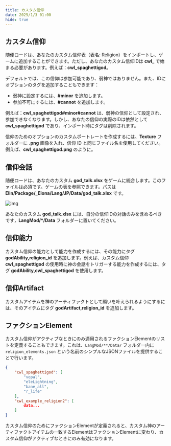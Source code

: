 ```yaml
---
title: カスタム信仰
date: 2025/1/3 01:00
hide: true
---
```


## カスタム信仰

随便ロードは、あなたのカスタム信仰表（表名: Religion）をインポートし、ゲームに追加することができます。ただし、あなたのカスタム信仰IDは **cwl_** で始まる必要があります。例えば：**cwl_spaghettigod**。

デフォルトでは、この信仰は参加可能であり、弱神ではありません。また、IDにオプションのタグを追加することもできます：
- 弱神に設定するには、**#minor** を追加します。
- 参加不可にするには、**#cannot** を追加します。

例えば：**cwl_spaghettigod#minor#cannot** は、弱神の信仰として設定され、参加できなくなります。しかし、あなたの信仰の実際のIDは依然として **cwl_spaghettigod** であり、インポート時にタグは削除されます。

信仰のためのオプションのカスタムポートレートを作成するには、**Texture** フォルダーに **.png** 画像を入れ、信仰 ID と同じファイル名を使用してください。例えば、**cwl_spaghettigod.png** のように。

## 信仰会話

随便ロードは、あなたのカスタム **god_talk.xlsx** をゲームに統合します。このファイルは必須です。ゲームの表を参照できます。パスは **Elin/Package/_Elona/Lang/JP/Data/god_talk.xlsx** です。

![img](https://i.postimg.cc/P5V71tTq/image.png)

あなたのカスタム **god_talk.xlsx** には、自分の信仰IDの対話のみを含めるべきです，**LangMod/*/Data** フォルダーに置いてください。

## 信仰能力

カスタム信仰の能力として能力を作成するには、その能力にタグ **godAbility,religion_id** を追加します。例えば、カスタム信仰 **cwl_spaghettigod** の使用時に神の会話をトリガーする能力を作成するには、タグ **godAbility,cwl_spaghettigod** を使用します。

## 信仰Artifact

カスタムアイテムを神のアーティファクトとして願いを叶えられるようにするには、そのアイテムにタグ **godArtifact,religion_id** を追加します。

## ファクションElement

カスタム信仰がアクティブなときにのみ適用されるファクションElementのリストを定義することもできます。これは、`LangMod/**/Data/` フォルダー内に `religion_elements.json` という名前のシンプルなJSONファイルを提供することで行います。
```json
{
    "cwl_spaghettigod": [
        "vopal",
        "eleLightning",
        "bane_all",
        "r_life"
    ],
    "cwl_example_religion2": [
        data...
    ]
}
```

カスタム信仰のためにファクションElementが定義されると、カスタム神のアーティファクトアイテムの一致するElementはファクションElementに変わり、カスタム信仰がアクティブなときにのみ有効になります。